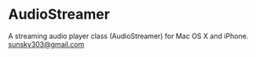 # AudioStreamer
A streaming audio player class (AudioStreamer) for Mac OS X and iPhone.
sunsky303@gmail.com
